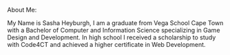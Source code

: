 About Me:

My Name is Sasha Heyburgh, I am a graduate from Vega School Cape Town with a Bachelor of Computer and Information Science specializing in Game Design and Development.
In high school I received a scholarship to study with Code4CT and achieved a higher certificate in Web Development.
